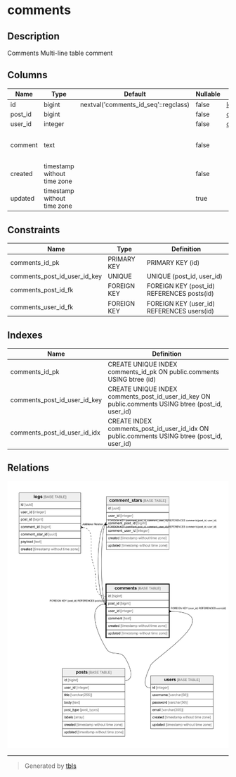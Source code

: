 # comments

## Description

Comments
Multi-line table comment

## Columns

| Name | Type | Default | Nullable | Children | Parents | Comment |
| ---- | ---- | ------- | -------- | -------- | ------- | ------- |
| id | bigint | nextval('comments_id_seq'::regclass) | false | [logs](logs.md)  |  |  |
| post_id | bigint |  | false | [comment_stars](comment_stars.md)  | [posts](posts.md)  |  |
| user_id | integer |  | false | [comment_stars](comment_stars.md)  | [users](users.md)  |  |
| comment | text |  | false |  |  | Comment<br>Multi-line column comment |
| created | timestamp without time zone |  | false |  |  |  |
| updated | timestamp without time zone |  | true |  |  |  |

## Constraints

| Name | Type | Definition |
| ---- | ---- | --- |
| comments_id_pk | PRIMARY KEY | PRIMARY KEY (id) |
| comments_post_id_user_id_key | UNIQUE | UNIQUE (post_id, user_id) |
| comments_post_id_fk | FOREIGN KEY | FOREIGN KEY (post_id) REFERENCES posts(id) |
| comments_user_id_fk | FOREIGN KEY | FOREIGN KEY (user_id) REFERENCES users(id) |

## Indexes

| Name | Definition |
| ---- | --- |
| comments_id_pk | CREATE UNIQUE INDEX comments_id_pk ON public.comments USING btree (id) |
| comments_post_id_user_id_key | CREATE UNIQUE INDEX comments_post_id_user_id_key ON public.comments USING btree (post_id, user_id) |
| comments_post_id_user_id_idx | CREATE INDEX comments_post_id_user_id_idx ON public.comments USING btree (post_id, user_id) |

## Relations

![er](comments.png)

---

> Generated by [tbls](https://github.com/k1LoW/tbls)